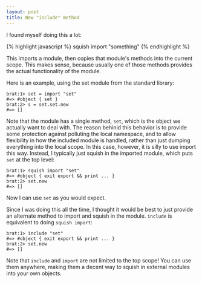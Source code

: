 ```yaml
---
layout: post
title: New "include" method
---
```


I found myself doing this a lot:

{% highlight javascript %}
squish import "something"
{% endhighlight %}

This imports a module, then copies that module's methods into the current scope. This makes sense, because usually one of those methods provides the actual functionality of the module. 

Here is an example, using the set module from the standard library:

    brat:1> set = import "set"
    #=> #object { set }
    brat:2> s = set.set.new
    #=> []

Note that the module has a single method, `set`, which is the object we actually want to deal with. The reason behinid this behavior is to provide some protection against polluting the local namespace, and to allow flexibility in how the included module is handled, rather than just dumping everything into the local scope. In this case, however, it is silly to use import this way. Instead, I typically just squish in the imported module, which puts `set` at the top level:

    brat:1> squish import "set"
    #=> #object { exit export && print ... }
    brat:2> set.new
    #=> []

Now I can use `set` as you would expect.

Since I was doing this all the time, I thought it would be best to just provide an alternate method to import and squish in the module. `include` is equivalent to doing `squish import`:

    brat:1> include "set"
    #=> #object { exit export && print ... }
    brat:2> set.new
    #=> []

Note that `include` and `import` are not limited to the top scope! You can use them anywhere, making them a decent way to squish in external modules into your own objects.
